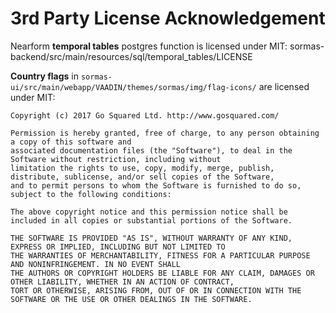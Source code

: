 # 3rd Party License Acknowledgement

Nearform **temporal tables** postgres function is licensed under MIT:
sormas-backend/src/main/resources/sql/temporal_tables/LICENSE

**Country flags** in `sormas-ui/src/main/webapp/VAADIN/themes/sormas/img/flag-icons/` are licensed under MIT:
```text
Copyright (c) 2017 Go Squared Ltd. http://www.gosquared.com/

Permission is hereby granted, free of charge, to any person obtaining a copy of this software and 
associated documentation files (the "Software"), to deal in the Software without restriction, including without 
limitation the rights to use, copy, modify, merge, publish, distribute, sublicense, and/or sell copies of the Software, 
and to permit persons to whom the Software is furnished to do so, subject to the following conditions:

The above copyright notice and this permission notice shall be included in all copies or substantial portions of the Software.

THE SOFTWARE IS PROVIDED "AS IS", WITHOUT WARRANTY OF ANY KIND, EXPRESS OR IMPLIED, INCLUDING BUT NOT LIMITED TO 
THE WARRANTIES OF MERCHANTABILITY, FITNESS FOR A PARTICULAR PURPOSE AND NONINFRINGEMENT. IN NO EVENT SHALL 
THE AUTHORS OR COPYRIGHT HOLDERS BE LIABLE FOR ANY CLAIM, DAMAGES OR OTHER LIABILITY, WHETHER IN AN ACTION OF CONTRACT, 
TORT OR OTHERWISE, ARISING FROM, OUT OF OR IN CONNECTION WITH THE SOFTWARE OR THE USE OR OTHER DEALINGS IN THE SOFTWARE.
```